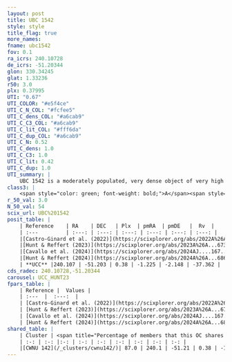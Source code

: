 ```yaml
---
layout: post
title: UBC 1542
style: style
title_flag: true
more_names: 
fname: ubc1542
fov: 0.1
ra_icrs: 240.10728
de_icrs: -51.20344
glon: 330.34245
glat: 1.33236
r50: 3.0
plx: 0.37995
UTI: "0.67"
UTI_COLOR: "#e5f4ce"
UTI_C_N_COL: "#fcfee5"
UTI_C_dens_COL: "#a6cab9"
UTI_C_C3_COL: "#a6cab9"
UTI_C_lit_COL: "#fff6da"
UTI_C_dup_COL: "#a6cab9"
UTI_C_N: 0.52
UTI_C_dens: 1.0
UTI_C_C3: 1.0
UTI_C_lit: 0.42
UTI_C_dup: 1.0
UTI_summary: |
    UBC 1542 is a moderately populated, very dense object of very high C3 quality. It was recently reported in the literature. This object shares a large percentage of members with a later reported entry.
class3: |
    <span style="color: green; font-weight: bold;">A</span><span style="color: green; font-weight: bold;">A</span>
r_50_val: 3.0
N_50_val: 54
scix_url: UBC%201542
posit_table: |
    | Reference    | RA    | DEC   | Plx  | pmRA  | pmDE   |  Rv  |
    | :---         | :---: | :---: | :---: | :---: | :---: | :---: |
    |[Castro-Ginard et al. (2022)](https://scixplorer.org/abs/2022A%26A...661A.118C) | 240.08 | -51.21 | 0.37 | -1.17 | -2.16 | -- |
    |[Hunt & Reffert (2023)](https://scixplorer.org/abs/2023A%26A...673A.114H) | 240.107 | -51.205 | 0.398 | -1.204 | -2.157 | -4.561 |
    |[Cavallo et al. (2024)](https://scixplorer.org/abs/2024AJ....167...12C) | 240.104 | -51.201 | 0.397 | -- | -- | -- |
    |[Hunt & Reffert (2024)](https://scixplorer.org/abs/2024A%26A...686A..42H) | 240.107 | -51.205 | 0.398 | -1.204 | -2.157 | -4.561 |
    | **UCC** |240.107 | -51.203 | 0.38 | -1.225 | -2.148 | -37.362 | 
cds_radec: 240.10728,-51.20344
carousel: UCC_HUNT23
fpars_table: |
    | Reference |  Values |
    | :---  |  :---:  |
    | [Castro-Ginard et al. (2022)](https://scixplorer.org/abs/2022A%26A...661A.118C) | `AV=3.547, Dist=3390, logAge=7.227` |
    | [Hunt & Reffert (2023)](https://scixplorer.org/abs/2023A%26A...673A.114H) | `AV50=3.6, diffAV50=1.189, MOD50=11.837, logAge50=7.95` |
    | [Cavallo et al. (2024)](https://scixplorer.org/abs/2024AJ....167...12C) | `AV50=3.8, dMod50=11.72, logAge50=7.6, [Fe/H]50=0.29` |
    | [Hunt & Reffert (2024)](https://scixplorer.org/abs/2024A%26A...686A..42H) | `MassJ=753.017` |
shared_table: |
    | Cluster | <span title="Percentage of members that this OC shares with the ones listed">%</span>   | RA   | DEC   | Plx   | pmRA  | pmDE  | Rv | UTI |
    | :-: | :-: |:-: | :-: | :-: | :-: | :-: | :-: | :-: |
    |[CWNU 142](/_clusters/cwnu142/)| 87.0 | 240.1 | -51.21 | 0.38 | -1.22 | -2.15 | -42.62 |0.01 |
---
```

